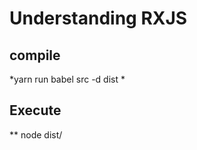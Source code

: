 # Understanding RXJS
## compile 
*yarn run babel src -d dist *

## Execute
** node dist/<program name>